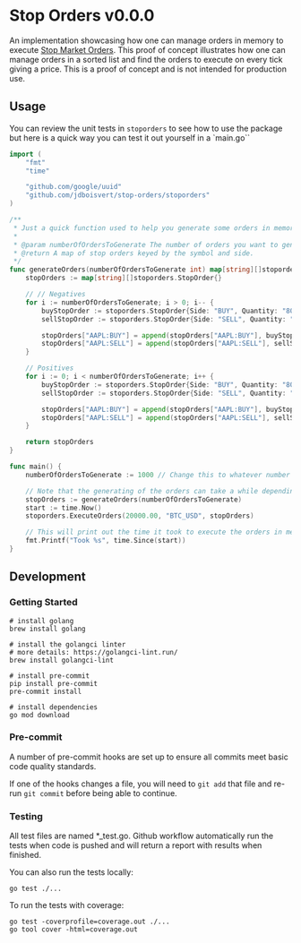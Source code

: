 # Stop Orders v0.0.0

An implementation showcasing how one can manage orders in memory to execute [Stop Market Orders](https://www.investopedia.com/terms/s/stoporder.asp). This proof of concept illustrates how one can manage orders in a sorted list and find the orders to execute on every tick giving a price. This is a proof of concept and is not intended for production use.

## Usage

You can review the unit tests in `stoporders` to see how to use the package but here is a quick way you can test it out yourself in a `main.go``

```go
import (
	"fmt"
	"time"

	"github.com/google/uuid"
	"github.com/jdboisvert/stop-orders/stoporders"
)

/**
 * Just a quick function used to help you generate some orders in memory to test with :)
 *
 * @param numberOfOrdersToGenerate The number of orders you want to generate for the test.
 * @return A map of stop orders keyed by the symbol and side.
 */
func generateOrders(numberOfOrdersToGenerate int) map[string][]stoporders.StopOrder {
	stopOrders := map[string][]stoporders.StopOrder{}

	// // Negatives
	for i := numberOfOrdersToGenerate; i > 0; i-- {
		buyStopOrder := stoporders.StopOrder{Side: "BUY", Quantity: "80123.00", TriggerPrice: 20000.0 - float64(i), Symbol: "AAPL", OrderId: uuid.New().String()}
		sellStopOrder := stoporders.StopOrder{Side: "SELL", Quantity: "80123.00", TriggerPrice: 20000.0 - float64(i), Symbol: "AAPL", OrderId: uuid.New().String()}

		stopOrders["AAPL:BUY"] = append(stopOrders["AAPL:BUY"], buyStopOrder)
		stopOrders["AAPL:SELL"] = append(stopOrders["AAPL:SELL"], sellStopOrder)
	}

	// Positives
	for i := 0; i < numberOfOrdersToGenerate; i++ {
		buyStopOrder := stoporders.StopOrder{Side: "BUY", Quantity: "80123.00", TriggerPrice: 20000.0 + float64(i), Symbol: "AAPL", OrderId: uuid.New().String()}
		sellStopOrder := stoporders.StopOrder{Side: "SELL", Quantity: "80123.00", TriggerPrice: 20000.0 + float64(i), Symbol: "AAPL", OrderId: uuid.New().String()}

		stopOrders["AAPL:BUY"] = append(stopOrders["AAPL:BUY"], buyStopOrder)
		stopOrders["AAPL:SELL"] = append(stopOrders["AAPL:SELL"], sellStopOrder)
	}

	return stopOrders
}

func main() {
    numberOfOrdersToGenerate := 1000 // Change this to whatever number you wish to test with (this will ensure there is this amount of orders in both directions. ex: 1000 will generate 1000 buy and 1000 sell orders in both directions).

    // Note that the generating of the orders can take a while depending on the number of orders you generate which is why it is not included in the start and end time.
	stopOrders := generateOrders(numberOfOrdersToGenerate)
	start := time.Now()
	stoporders.ExecuteOrders(20000.00, "BTC_USD", stopOrders)

    // This will print out the time it took to execute the orders in memory.
	fmt.Printf("Took %s", time.Since(start))
}

```

## Development

### Getting Started

    # install golang
    brew install golang

    # install the golangci linter
    # more details: https://golangci-lint.run/
    brew install golangci-lint

    # install pre-commit
    pip install pre-commit
    pre-commit install

    # install dependencies
    go mod download

### Pre-commit

A number of pre-commit hooks are set up to ensure all commits meet basic code quality standards.

If one of the hooks changes a file, you will need to `git add` that file and re-run `git commit` before being able to continue.


### Testing

All test files are named *_test.go. Github workflow automatically run the tests when code is pushed and will return a report with results when finished.

You can also run the tests locally:

    go test ./...

To run the tests with coverage:

    go test -coverprofile=coverage.out ./...
    go tool cover -html=coverage.out
